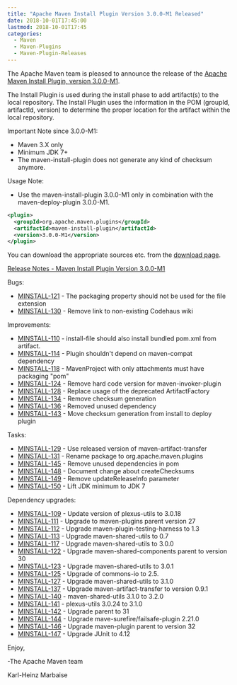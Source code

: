 ```yaml
---
title: "Apache Maven Install Plugin Version 3.0.0-M1 Released"
date: 2018-10-01T17:45:00
lastmod: 2018-10-01T17:45
categories:
  - Maven
  - Maven-Plugins
  - Maven-Plugin-Releases
---
```

The Apache Maven team is pleased to announce the release of the 
[Apache Maven Install Plugin, version 3.0.0-M1](https://maven.apache.org/plugins/maven-install-plugin/).

The Install Plugin is used during the install phase to add artifact(s) to the
local repository. The Install Plugin uses the information in the POM (groupId,
artifactId, version) to determine the proper location for the artifact within
the local repository.

Important Note since 3.0.0-M1:

 * Maven 3.X only
 * Minimum JDK 7+
 * The maven-install-plugin does not generate any kind of checksum 
   anymore. 

Usage Note:

 * Use the maven-install-plugin 3.0.0-M1 only in combination
   with the maven-deploy-plugin 3.0.0-M1.

```xml
<plugin>
  <groupId>org.apache.maven.plugins</groupId>
  <artifactId>maven-install-plugin</artifactId>
  <version>3.0.0-M1</version>
</plugin>
```
You can download the appropriate sources etc. from the [download page](https://maven.apache.org/plugins/maven-install-plugin/download.cgi).
 
<!-- more -->

[Release Notes - Maven Install Plugin Version 3.0.0-M1](https://issues.apache.org/jira/secure/ReleaseNote.jspa?projectId=12317524&version=12334343)

Bugs:

 * [MINSTALL-121](https://issues.apache.org/jira/browse/MINSTALL-121) - The packaging property should not be used for the file extension
 * [MINSTALL-130](https://issues.apache.org/jira/browse/MINSTALL-130) - Remove link to non-existing Codehaus wiki

Improvements:

 * [MINSTALL-110](https://issues.apache.org/jira/browse/MINSTALL-110) - install-file should also install bundled pom.xml from artifact.
 * [MINSTALL-114](https://issues.apache.org/jira/browse/MINSTALL-114) - Plugin shouldn't depend on maven-compat dependency
 * [MINSTALL-118](https://issues.apache.org/jira/browse/MINSTALL-118) - MavenProject with only attachments must have packaging "pom"
 * [MINSTALL-124](https://issues.apache.org/jira/browse/MINSTALL-124) - Remove hard code version for maven-invoker-plugin
 * [MINSTALL-128](https://issues.apache.org/jira/browse/MINSTALL-128) - Replace usage of the deprecated ArtifactFactory
 * [MINSTALL-134](https://issues.apache.org/jira/browse/MINSTALL-134) - Remove checksum generation
 * [MINSTALL-136](https://issues.apache.org/jira/browse/MINSTALL-136) - Removed unused dependency
 * [MINSTALL-143](https://issues.apache.org/jira/browse/MINSTALL-143) - Move checksum generation from install to deploy plugin

Tasks:

 * [MINSTALL-129](https://issues.apache.org/jira/browse/MINSTALL-129) - Use released version of maven-artifact-transfer
 * [MINSTALL-131](https://issues.apache.org/jira/browse/MINSTALL-131) - Rename package to org.apache.maven.plugins
 * [MINSTALL-145](https://issues.apache.org/jira/browse/MINSTALL-145) - Remove unused dependencies in pom
 * [MINSTALL-148](https://issues.apache.org/jira/browse/MINSTALL-148) - Document change about createChecksums
 * [MINSTALL-149](https://issues.apache.org/jira/browse/MINSTALL-149) - Remove updateReleaseInfo parameter
 * [MINSTALL-150](https://issues.apache.org/jira/browse/MINSTALL-150) - Lift JDK minimum to JDK 7

Dependency upgrades:

 * [MINSTALL-109](https://issues.apache.org/jira/browse/MINSTALL-109) - Update version of plexus-utils to 3.0.18
 * [MINSTALL-111](https://issues.apache.org/jira/browse/MINSTALL-111) - Upgrade to maven-plugins parent version 27
 * [MINSTALL-112](https://issues.apache.org/jira/browse/MINSTALL-112) - Upgrade maven-plugin-testing-harness to 1.3
 * [MINSTALL-113](https://issues.apache.org/jira/browse/MINSTALL-113) - Upgrade maven-shared-utils to 0.7
 * [MINSTALL-117](https://issues.apache.org/jira/browse/MINSTALL-117) - Upgrade maven-shared-utils to 3.0.0
 * [MINSTALL-122](https://issues.apache.org/jira/browse/MINSTALL-122) - Upgrade maven-shared-components parent to version 30
 * [MINSTALL-123](https://issues.apache.org/jira/browse/MINSTALL-123) - Upgrade maven-shared-utils to 3.0.1
 * [MINSTALL-125](https://issues.apache.org/jira/browse/MINSTALL-125) - Upgrade of commons-io to 2.5.
 * [MINSTALL-127](https://issues.apache.org/jira/browse/MINSTALL-127) - Upgrade maven-shared-utils to 3.1.0
 * [MINSTALL-137](https://issues.apache.org/jira/browse/MINSTALL-137) - Upgrade maven-artifact-transfer to version 0.9.1
 * [MINSTALL-140](https://issues.apache.org/jira/browse/MINSTALL-140) - maven-shared-utils 3.1.0 to 3.2.0
 * [MINSTALL-141](https://issues.apache.org/jira/browse/MINSTALL-141) - plexus-utils 3.0.24 to 3.1.0
 * [MINSTALL-142](https://issues.apache.org/jira/browse/MINSTALL-142) - Upgrade parent to 31
 * [MINSTALL-144](https://issues.apache.org/jira/browse/MINSTALL-144) - Upgrade mave-surefire/failsafe-plugin 2.21.0
 * [MINSTALL-146](https://issues.apache.org/jira/browse/MINSTALL-146) - Upgrade maven-plugin parent to version 32
 * [MINSTALL-147](https://issues.apache.org/jira/browse/MINSTALL-147) - Upgrade JUnit to 4.12

Enjoy,

-The Apache Maven team

Karl-Heinz Marbaise
